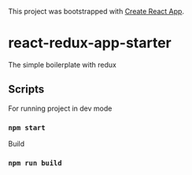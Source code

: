 This project was bootstrapped with [Create React App](https://github.com/facebook/create-react-app).

# react-redux-app-starter

The simple boilerplate with redux


## Scripts

For running project in dev mode

### `npm start`

Build

### `npm run build`
